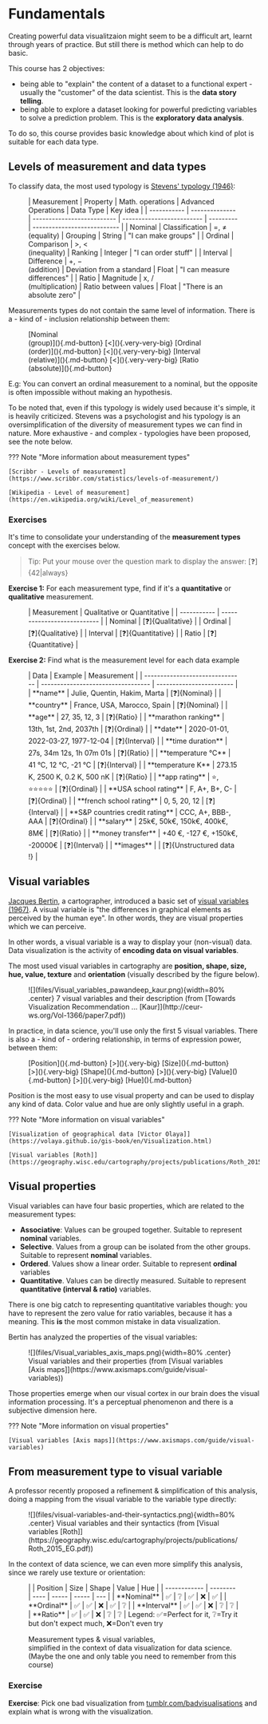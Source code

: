# Fundamentals

Creating powerful data visualitzaion might seem to be a difficult art, learnt through years of practice. But still there is method which can help to do basic.

This course has 2 objectives:

- being able to "explain" the content of a dataset to a functional expert - usually the "customer" of the data scientist. This is the **data story telling**.
- being able to explore a dataset looking for powerful predicting variables to solve a prediction problem. This is the **exploratory data analysis**.

To do so, this course provides basic knowledge about which kind of plot is suitable for each data type. 

## Levels of measurement and data types

To classify data, the most used typology is [Stevens' typology (1946)](https://en.wikipedia.org/wiki/Level_of_measurement#Stevens's_typology):

<figure markdown>
| Measurement | Property       | Math. operations           | Advanced Operations       | Data Type | Key idea                    |
| ----------- | -------------- | -------------------------- | ------------------------- | --------- | --------------------------- |
| Nominal     | Classification | =, ≠ <br> (equality)       | Grouping                  | String    | "I can make groups"         |
| Ordinal     | Comparison     | >, < <br> (inequality)     | Ranking                   | Integer   | "I can order stuff"         |
| Interval    | Difference     | +, − <br> (addition)       | Deviation from a standard | Float     | "I can measure differences" |
| Ratio       | Magnitude      | x, / <br> (multiplication) | Ratio between values      | Float     | "There is an absolute zero" |
</figure>

Measurements types do not contain the same level of information. There is a - kind of - inclusion relationship between them:

<figure markdown>
[Nominal<br>(group)](){.md-button} [<](){.very-very-big}
[Ordinal<br>(order)](){.md-button} [<](){.very-very-big}
[Interval<br>(relative)](){.md-button} [<](){.very-very-big}
[Ratio<br>(absolute)](){.md-button}
</figure>

E.g: You can convert an ordinal measurement to a nominal, but the opposite is often impossible without making an hypothesis.

To be noted that, even if this typology is widely used because it's simple, it is heavily criticized. Stevens was a psychologist and his typology is an oversimplification of the diversity of measurement types we can find in nature. More exhaustive - and complex - typologies have been proposed, see the note below.

??? Note "More information about measurement types"

    [Scribbr - Levels of measurement](https://www.scribbr.com/statistics/levels-of-measurement/)

    [Wikipedia - Level of measurement](https://en.wikipedia.org/wiki/Level_of_measurement)

### Exercises

It's time to consolidate your understanding of the **measurement types** concept with the exercises below.

> Tip: Put your mouse over the question mark to display the answer: [❓]{42|always}

**Exercise 1:** For each measurement type, find if it's a **quantitative** or **qualitative** measurement.

<figure markdown>
| Measurement | Qualitative or Quantitative |
| ----------- | --------------------------- |
| Nominal     | [❓]{Qualitative}            |
| Ordinal     | [❓]{Qualitative}            |
| Interval    | [❓]{Quantitative}           |
| Ratio       | [❓]{Quantitative}           |
</figure>

**Exercise 2:** Find what is the measurement level for each data example

<figure markdown>
| Data                            | Example                            | Measurement              |
| ------------------------------- | ---------------------------------- | ------------------------ |
| **name**                        | Julie, Quentin, Hakim, Marta       | [❓]{Nominal}             |
| **country**                     | France, USA, Marocco, Spain        | [❓]{Nominal}             |
| **age**                         | 27, 35, 12, 3                      | [❓]{Ratio}               |
| **marathon ranking**            | 13th, 1st, 2nd, 2037th             | [❓]{Ordinal}             |
| **date**                        | 2020-01-01, 2022-03-27, 1977-12-04 | [❓]{Interval}            |
| **time duration**               | 27s, 34m 12s, 1h 07m 01s           | [❓]{Ratio}               |
| **temperature °C**              | 41 °C, 12 °C, -21 °C               | [❓]{Interval}            |
| **temperature K**               | 273.15 K, 2500 K, 0.2 K, 500 nK    | [❓]{Ratio}               |
| **app rating**                  | ⭐, ⭐⭐⭐⭐⭐                           | [❓]{Ordinal}             |
| **USA school rating**           | F, A+, B+, C-                      | [❓]{Ordinal}             |
| **french school rating**        | 0, 5, 20, 12                       | [❓]{Interval}            |
| **S&P countries credit rating** | CCC, A+, BBB-, AAA                 | [❓]{Ordinal}             |
| **salary**                      | 25k€, 50k€, 150k€, 400k€, 8M€      | [❓]{Ratio}               |
| **money transfer**              | +40 €, -127 €, +150k€, -20000€     | [❓]{Interval}            |
| **images**                      |                                    | [❓]{Unstructured data !} |
</figure>

## Visual variables

[Jacques Bertin](https://fr.wikipedia.org/wiki/Jacques_Bertin_(cartographe)), a cartographer, introduced a basic set of [visual variables (1967)](https://en.wikipedia.org/wiki/Visual_variable). A visual variable is "the differences in graphical elements as perceived by the human eye". In other words, they are visual properties which we can perceive.

In other words, a visual variable is a way to display your (non-visual) data. Data visualization is the activity of **encoding data on visual variables**.

The most used visual variables in cartography are
**position, shape, size, hue, value, texture** and **orientation** (visually described by the figure below).

<figure markdown>
![](files/Visual_variables_pawandeep_kaur.png){width=80% .center}
<figurecaption>
7 visual variables and their description (from [Towards Visualization Recommendation ... [Kaur]](http://ceur-ws.org/Vol-1366/paper7.pdf))
</figurecaption>
</figure>

In practice, in data science, you'll use only the first 5 visual variables. There is also a - kind of - ordering relationship, in terms of expression power, between them:

<figure markdown>
[Position](){.md-button} [>](){.very-big}
[Size](){.md-button} [>](){.very-big}
[Shape](){.md-button} [>](){.very-big}
[Value](){.md-button} [>](){.very-big}
[Hue](){.md-button}
</figure>

Position is the most easy to use visual property and can be used to display any kind of data. Color value and hue are only slightly useful in a graph.

??? Note "More information on visual variables"

    [Visualization of geographical data [Victor Olaya]](https://volaya.github.io/gis-book/en/Visualization.html)

    [Visual variables [Roth]](https://geography.wisc.edu/cartography/projects/publications/Roth_2015_EG.pdf)

## Visual properties

Visual variables can have four basic properties, which are related to the measurement types:

- **Associative**: Values can be grouped together. Suitable to represent **nominal** variables.
- **Selective**. Values from a group can be isolated from the other groups. Suitable to represent **nominal** variables.
- **Ordered**. Values show a linear order. Suitable to represent **ordinal** variables
- **Quantitative**. Values can be directly measured. Suitable to represent **quantitative (interval & ratio)** variables.

There is one big catch to representing quantitative variables though: you have to represent the zero value for ratio variables, because it has a meaning. This **is** the most common mistake in data visualization.

Bertin has analyzed the properties of the visual variables:

<figure markdown>
![](files/Visual_variables_axis_maps.png){width=80% .center}
<figurecaption>
Visual variables and their properties (from [Visual variables [Axis maps]](https://www.axismaps.com/guide/visual-variables))
</figurecaption>
</figure>

Those properties emerge when our visual cortex in our brain does the visual information processing. It's a perceptual phenomenon and there is a subjective dimension here.

??? Note "More information on visual properties"

    [Visual variables [Axis maps]](https://www.axismaps.com/guide/visual-variables)

## From measurement type to visual variable

A professor recently proposed a refinement & simplification of this analysis, doing a mapping from the visual variable to the variable type directly:

<figure markdown>
![](files/visual-variables-and-their-syntactics.png){width=80% .center}
<figurecaption>
Visual variables and their syntactics (from [Visual variables [Roth]](https://geography.wisc.edu/cartography/projects/publications/Roth_2015_EG.pdf))
</figurecaption>
</figure>

In the context of data science, we can even more simplify this analysis, since we rarely use texture or orientation:

<figure markdown>
|              | Position | Size | Shape | Value | Hue |
| ------------ | -------- | ---- | ----- | ----- | --- |
| **Nominal**  | ✅        | ❔    | ✅     | ❌     | ✅   |
| **Ordinal**  | ✅        | ✅    | ❌     | ✅     | ❔   |
| **Interval** | ✅        | ✅    | ❌     | ❔     | ❔   |
| **Ratio**    | ✅        | ✅    | ❌     | ❔     | ❔   |

<figurecaption>
Legend: ✅=Perfect for it, ❔=Try it but don't expect much, ❌=Don't even try

Measurement types & visual variables,<br>simplified in the context of data visualization for data science.<br>(Maybe the one and only table you need to remember from this course)
</figurecaption>

</figure>

### Exercise

**Exercise**: Pick one bad visualization from [tumblr.com/badvisualisations](https://www.tumblr.com/badvisualisations) and explain what is wrong with the visualization.

